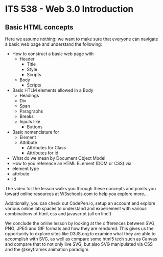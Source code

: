 # ITS 538 - Web 3.0 Introduction

## Basic HTML concepts

Here we assume nothing: we want to make sure that everyone can navigate a basic web page and understand the following:

+ How to construct a basic web page with
  + Header 
    + Title
    + Style
    + Scripts
  + Body
    + Scripts
+ Basic HTLM elements allowed in a Body
  + Headings
  + Div
  + Span
  + Paragraphs
  + Breaks
  + Inputs like
    + Buttons
+ Basic nomenclature for
  + Element
  + Attribute
    + Attributes for Class
    + Attributes for id
+ What do we mean by Document Object Model
+  How to you reference an HTML ELement (DOM or CSS) via
  + element type
  + attribute
  + id
  
The video for the lesson walks you through these concepts and points you toward online resources at W3schools.com to help you explore more...

Additionally, you can check out CodePen.io, setup an account and explore various online lab spaces to understand and experiement with various combinations of html, css and javascript (all on line!)

We conclude the online lesson by looking at the differences between SVG, PNG, JPEG and GIF formats and how they are rendored.  This gives us the opportunity to explore sites like D3JS.org to examine what they are able to accomplish with SVG, as well as compare some html5 tech such as Canvas and compare that to not only live SVG, but also SVG manipulated via CSS and the @keyframes animation paradigm.
